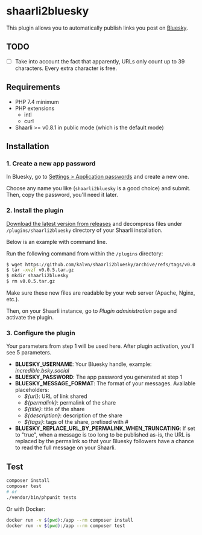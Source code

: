 # shaarli2bluesky

This plugin allows you to automatically publish links you post on [Bluesky](https://bsky.app).

## TODO
- [ ] Take into account the fact that apparently, URLs only count up to 39 characters. Every extra character is free.

## Requirements

- PHP 7.4 minimum
- PHP extensions
  - intl
  - curl
- Shaarli >= v0.8.1 in public mode (which is the default mode)


## Installation
### 1. Create a new app password
In Bluesky, go to [Settings > Application passwords](https://bsky.app/settings/app-passwords) and create a new one.

Choose any name you like (`shaarli2bluesky` is a good choice) and submit. Then, copy the password, you'll need it later.

### 2. Install the plugin
[Download the latest version from releases](https://github.com/kalvn/shaarli2bluesky/releases) and decompress files under `/plugins/shaarli2bluesky` directory of your Shaarli installation.

Below is an example with command line.

Run the following command from within the `/plugins` directory:

```bash
$ wget https://github.com/kalvn/shaarli2bluesky/archive/refs/tags/v0.0.5.tar.gz
$ tar -xvzf v0.0.5.tar.gz
$ mkdir shaarli2bluesky
$ rm v0.0.5.tar.gz
```

Make sure these new files are readable by your web server (Apache, Nginx, etc.).

Then, on your Shaarli instance, go to *Plugin administration* page and activate the plugin.

### 3. Configure the plugin
Your parameters from step 1 will be used here. After plugin activation, you'll see 5 parameters.

- **BLUESKY_USERNAME**: Your Bluesky handle, example: *incredible.bsky.social*
- **BLUESKY_PASSWORD**: The app password you generated at step 1
- **BLUESKY_MESSAGE_FORMAT**: The format of your messages. Available placeholders:
    + *${url}*: URL of link shared
    + *${permalink}*: permalink of the share
    + *${title}*: title of the share
    + *${description}*: description of the share
    + *${tags}*: tags of the share, prefixed with #
- **BLUESKY_REPLACE_URL_BY_PERMALINK_WHEN_TRUNCATING**: If set to "true", when a message is too long to be published as-is, the URL is replaced by the permalink so that your Bluesky followers have a chance to read the full message on your Shaarli.


## Test

```bash
composer install
composer test
# or
./vendor/bin/phpunit tests
```

Or with Docker:

```bash
docker run -v $(pwd):/app --rm composer install
docker run -v $(pwd):/app --rm composer test
```
